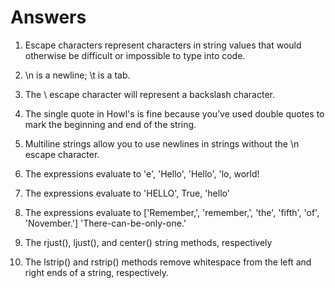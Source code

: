 # Answers

1. Escape characters represent characters in string values that would otherwise be difficult or impossible to type into code.

2. \n is a newline; \t is a tab.

3. The \\ escape character will represent a backslash character.

4. The single quote in Howl's is fine because you’ve used double quotes to mark the beginning and end of the string.

5. Multiline strings allow you to use newlines in strings without the \n escape character.

6. The expressions evaluate to 'e', 'Hello', 'Hello', 'lo, world!

7. The expressions evaluate to 'HELLO', True, 'hello'
   
8. The expressions evaluate to ['Remember,', 'remember,', 'the', 'fifth', 'of', 'November.'] 
'There-can-be-only-one.'

9. The rjust(), ljust(), and center() string methods, respectively

10. The lstrip() and rstrip() methods remove whitespace from the left and right ends of a string, respectively.
